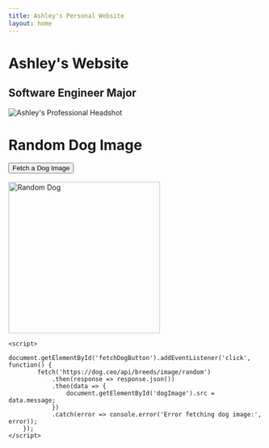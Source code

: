 ```yaml
---
title: Ashley's Personal Website
layout: home
---
```


# Ashley's Website
## Software Engineer Major 

![Ashley's Professional Headshot](cartoondog.png)

<html lang="en">
<head>
    <meta charset="UTF-8">
    <meta name="viewport" content="width=device-width, initial-scale=1.0">
    <title>Random Dog Image</title>
</head>
<body>
    <h1>Random Dog Image</h1>
    <button id="fetchDogButton">Fetch a Dog Image</button>
    <br><br>
    <img id="dogImage" src="" alt="Random Dog" width="300">
    
    <script>
        document.getElementById('fetchDogButton').addEventListener('click', function() {
            fetch('https://dog.ceo/api/breeds/image/random')
                .then(response => response.json())
                .then(data => {
                    document.getElementById('dogImage').src = data.message;
                })
                .catch(error => console.error('Error fetching dog image:', error));
        });
    </script>
</body>
</html>


